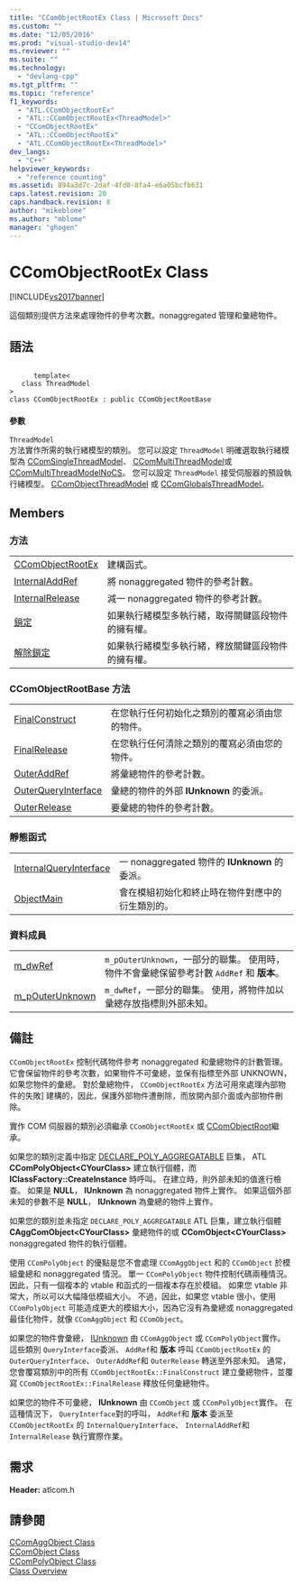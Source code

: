 ```yaml
---
title: "CComObjectRootEx Class | Microsoft Docs"
ms.custom: ""
ms.date: "12/05/2016"
ms.prod: "visual-studio-dev14"
ms.reviewer: ""
ms.suite: ""
ms.technology: 
  - "devlang-cpp"
ms.tgt_pltfrm: ""
ms.topic: "reference"
f1_keywords: 
  - "ATL.CComObjectRootEx"
  - "ATL::CComObjectRootEx<ThreadModel>"
  - "CComObjectRootEx"
  - "ATL::CComObjectRootEx"
  - "ATL.CComObjectRootEx<ThreadModel>"
dev_langs: 
  - "C++"
helpviewer_keywords: 
  - "reference counting"
ms.assetid: 894a3d7c-2daf-4fd0-8fa4-e6a05bcfb631
caps.latest.revision: 20
caps.handback.revision: 8
author: "mikeblome"
ms.author: "mblome"
manager: "ghogen"
---
```

# CComObjectRootEx Class
[!INCLUDE[vs2017banner](../../assembler/inline/includes/vs2017banner.md)]

這個類別提供方法來處理物件的參考次數。nonaggregated 管理和彙總物件。  
  
## 語法  
  
```  
  
      template<  
   class ThreadModel   
>  
class CComObjectRootEx : public CComObjectRootBase  
```  
  
#### 參數  
 `ThreadModel`  
 方法實作所需的執行緒模型的類別。  您可以設定 `ThreadModel` 明確選取執行緒模型為 [CComSingleThreadModel](../../atl/reference/ccomsinglethreadmodel-class.md)、 [CComMultiThreadModel](../../atl/reference/ccommultithreadmodel-class.md)或 [CComMultiThreadModelNoCS](../../atl/reference/ccommultithreadmodelnocs-class.md)。  您可以設定 `ThreadModel` 接受伺服器的預設執行緒模型。 [CComObjectThreadModel](../Topic/CComObjectThreadModel.md) 或 [CComGlobalsThreadModel](../Topic/CComGlobalsThreadModel.md)。  
  
## Members  
  
### 方法  
  
|||  
|-|-|  
|[CComObjectRootEx](../Topic/CComObjectRootEx::CComObjectRootEx.md)|建構函式。|  
|[InternalAddRef](../Topic/CComObjectRootEx::InternalAddRef.md)|將 nonaggregated 物件的參考計數。|  
|[InternalRelease](../Topic/CComObjectRootEx::InternalRelease.md)|減一 nonaggregated 物件的參考計數。|  
|[鎖定](../Topic/CComObjectRootEx::Lock.md)|如果執行緒模型多執行緒，取得關鍵區段物件的擁有權。|  
|[解除鎖定](../Topic/CComObjectRootEx::Unlock.md)|如果執行緒模型多執行緒，釋放關鍵區段物件的擁有權。|  
  
### CComObjectRootBase 方法  
  
|||  
|-|-|  
|[FinalConstruct](../Topic/CComObjectRootEx::FinalConstruct.md)|在您執行任何初始化之類別的覆寫必須由您的物件。|  
|[FinalRelease](../Topic/CComObjectRootEx::FinalRelease.md)|在您執行任何清除之類別的覆寫必須由您的物件。|  
|[OuterAddRef](../Topic/CComObjectRootEx::OuterAddRef.md)|將彙總物件的參考計數。|  
|[OuterQueryInterface](../Topic/CComObjectRootEx::OuterQueryInterface.md)|彙總的物件的外部 **IUnknown** 的委派。|  
|[OuterRelease](../Topic/CComObjectRootEx::OuterRelease.md)|要彙總的物件的參考計數。|  
  
### 靜態函式  
  
|||  
|-|-|  
|[InternalQueryInterface](../Topic/CComObjectRootEx::InternalQueryInterface.md)|一 nonaggregated 物件的 **IUnknown** 的委派。|  
|[ObjectMain](../Topic/CComObjectRootEx::ObjectMain.md)|會在模組初始化和終止時在物件對應中的衍生類別的。|  
  
### 資料成員  
  
|||  
|-|-|  
|[m\_dwRef](../Topic/CComObjectRootEx::m_dwRef.md)|`m_pOuterUnknown`，一部分的聯集。  使用時，物件不會彙總保留參考計數 `AddRef` 和 **版本**。|  
|[m\_pOuterUnknown](../Topic/CComObjectRootEx::m_pOuterUnknown.md)|`m_dwRef`，一部分的聯集。  使用，將物件加以彙總存放指標則外部未知。|  
  
## 備註  
 `CComObjectRootEx` 控制代碼物件參考 nonaggregated 和彙總物件的計數管理。  它會保留物件的參考次數，如果物件不可彙總，並保有指標至外部 UNKNOWN，如果您物件的彙總。  對於彙總物件， `CComObjectRootEx` 方法可用來處理內部物件的失敗\] 建構的，因此，保護外部物件遭刪除，而放開內部介面或內部物件刪除。  
  
 實作 COM 伺服器的類別必須繼承 `CComObjectRootEx` 或 [CComObjectRoot](../../atl/reference/ccomobjectroot-class.md)繼承。  
  
 如果您的類別定義中指定 [DECLARE\_POLY\_AGGREGATABLE](../Topic/DECLARE_POLY_AGGREGATABLE.md) 巨集， ATL **CComPolyObject\<CYourClass\>** 建立執行個體，而 **IClassFactory::CreateInstance** 時呼叫。  在建立時，則外部未知的值進行檢查。  如果是 **NULL**， **IUnknown** 為 nonaggregated 物件上實作。  如果這個外部未知的參數不是 **NULL**， **IUnknown** 為彙總的物件上實作。  
  
 如果您的類別並未指定 `DECLARE_POLY_AGGREGATABLE` ATL 巨集，建立執行個體 **CAggComObject\<CYourClass\>** 彙總物件的或 **CComObject\<CYourClass\>** nonaggregated 物件的執行個體。  
  
 使用 `CComPolyObject` 的優點是您不會處理 `CComAggObject` 和的 `CComObject` 於模組彙總和 nonaggregated 情況。  單一 `CComPolyObject` 物件控制代碼兩種情況。  因此，只有一個複本的 vtable 和函式的一個複本存在於模組。  如果您 vtable 非常大，所以可以大幅降低模組大小。  不過，因此，如果您 vtable 很小，使用 `CComPolyObject` 可能造成更大的模組大小，因為它沒有為彙總或 nonaggregated 最佳化物件，就像 `CComAggObject` 和 `CComObject`。  
  
 如果您的物件會彙總， [IUnknown](http://msdn.microsoft.com/library/windows/desktop/ms680509) 由 `CComAggObject` 或 `CComPolyObject`實作。  這些類別 `QueryInterface`委派、 `AddRef`和 **版本** 呼叫 `CComObjectRootEx` 的 `OuterQueryInterface`、 `OuterAddRef`和 `OuterRelease` 轉送至外部未知。  通常，您會覆寫類別中的所有 `CComObjectRootEx::FinalConstruct` 建立彙總物件，並覆寫 `CComObjectRootEx::FinalRelease` 釋放任何彙總物件。  
  
 如果您的物件不可彙總， **IUnknown** 由 `CComObject` 或 `CComPolyObject`實作。  在這種情況下， `QueryInterface`對的呼叫， `AddRef`和 **版本** 委派至 `CComObjectRootEx` 的 `InternalQueryInterface`、 `InternalAddRef`和 `InternalRelease` 執行實際作業。  
  
## 需求  
 **Header:** atlcom.h  
  
## 請參閱  
 [CComAggObject Class](../../atl/reference/ccomaggobject-class.md)   
 [CComObject Class](../../atl/reference/ccomobject-class.md)   
 [CComPolyObject Class](../../atl/reference/ccompolyobject-class.md)   
 [Class Overview](../../atl/atl-class-overview.md)